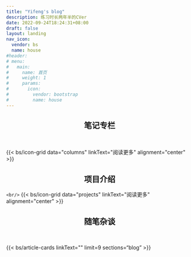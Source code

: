 ```yaml
---
title: "Yifeng's blog"
description: 练习时长两年半的CVer
date: 2022-09-24T18:24:31+08:00
draft: false
layout: landing
nav_icon:
  vendor: bs
  name: house
#header:
# menu:
#   main:
#     name: 首页
#     weight: 1
#     params:
#       icon:
#         vendor: bootstrap
#         name: house
---
```


## <center>笔记专栏 </center>

<br/>

{{< bs/icon-grid  data="columns" linkText="阅读更多" alignment="center" >}}

## <center>项目介绍 </center>

`<br/>`
{{< bs/icon-grid  data="projects" linkText="阅读更多" alignment="center" >}}

## <center>随笔杂谈 </center>

<br/>

{{< bs/article-cards linkText=""  limit=9  sections=“blog” >}}
